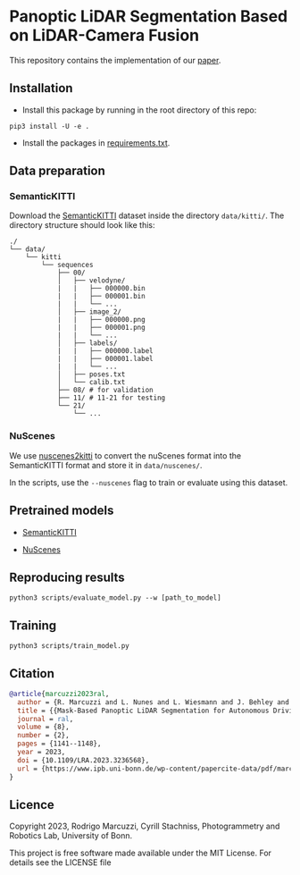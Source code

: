 # Panoptic LiDAR Segmentation Based on LiDAR-Camera Fusion

This repository contains the implementation of our [paper](https://www.ipb.uni-bonn.de/wp-content/papercite-data/pdf/marcuzzi2023ral.pdf).

## Installation

* Install this package by running in the root directory of this repo:

```
pip3 install -U -e .
```

* Install the packages in [requirements.txt](requirements.txt).


## Data preparation

### SemanticKITTI
Download the [SemanticKITTI](http://www.semantic-kitti.org/dataset.html#overview) dataset inside the directory `data/kitti/`. The directory structure should look like this:
```
./
└── data/
    └── kitti
        └── sequences
            ├── 00/           
            │   ├── velodyne/	
            |   |	├── 000000.bin
            |   |	├── 000001.bin
            |   |	└── ...
            │   ├── image_2/	
            |   |	├── 000000.png
            |   |	├── 000001.png
            |   |	└── ...
            │   ├── labels/ 
            |   |   ├── 000000.label
            |   |   ├── 000001.label
            |   |   └── ...
            │   ├── poses.txt
            │   └── calib.txt
            ├── 08/ # for validation
            ├── 11/ # 11-21 for testing
            └── 21/
                └── ...
```

### NuScenes
We use [nuscenes2kitti](https://github.com/PRBonn/nuscenes2kitti) to convert the nuScenes format into the SemanticKITTI format and store it in `data/nuscenes/`.

In the scripts, use the `--nuscenes` flag to train or evaluate using this dataset.

## Pretrained models

* [SemanticKITTI](https://www.ipb.uni-bonn.de/html/projects/mask_based_panoptic_segmentation/mask_pls_kitti.ckpt)

* [NuScenes](https://www.ipb.uni-bonn.de/html/projects/mask_based_panoptic_segmentation/mask_pls_nuscenes.ckpt)

## Reproducing results
```
python3 scripts/evaluate_model.py --w [path_to_model]
```

## Training

```
python3 scripts/train_model.py

```

## Citation
```bibtex
@article{marcuzzi2023ral,
  author = {R. Marcuzzi and L. Nunes and L. Wiesmann and J. Behley and C. Stachniss},
  title = {{Mask-Based Panoptic LiDAR Segmentation for Autonomous Driving}},
  journal = ral,
  volume = {8},
  number = {2},
  pages = {1141--1148},
  year = 2023,
  doi = {10.1109/LRA.2023.3236568},
  url = {https://www.ipb.uni-bonn.de/wp-content/papercite-data/pdf/marcuzzi2023ral.pdf},
}
```
## Licence
Copyright 2023, Rodrigo Marcuzzi, Cyrill Stachniss, Photogrammetry and Robotics Lab, University of Bonn.

This project is free software made available under the MIT License. For details see the LICENSE file
